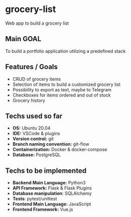 # grocery-list
Web app to build a grocery list

## Main GOAL
To build a portfolio application utilizing a predefined stack

## Features / Goals
- CRUD of grocery items
- Selection of items to build a customized grocery list
- Possibility to export as text, maybe to Telegram
- Checkboxes for items ordered and out of stock
- Grocery history

## Techs used so far
- **OS:** Ubuntu 20.04
- **IDE:** VSCode & plugins
- **Version control:** git
- **Branch naming convention:** git-flow
- **Containerization:** Docker & docker-compose
- **Database:** PostgreSQL

## Techs to be implemented
- **Backend Main Language:** Python3
- **API Framework:** Flask & Flask Plugins
- **Database manipulation**: SQLAlchemy
- **Tests**: pytest/unittest
- **Frontend Main Language:** JavaScript
- **Frontend Framework:** Vue.js